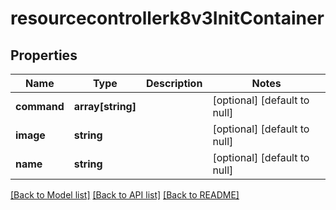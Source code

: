 # resourcecontrollerk8v3InitContainer

## Properties
Name | Type | Description | Notes
------------ | ------------- | ------------- | -------------
**command** | **array[string]** |  | [optional] [default to null]
**image** | **string** |  | [optional] [default to null]
**name** | **string** |  | [optional] [default to null]

[[Back to Model list]](../README.md#documentation-for-models) [[Back to API list]](../README.md#documentation-for-api-endpoints) [[Back to README]](../README.md)


